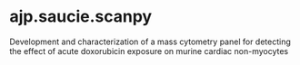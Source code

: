 # ajp.saucie.scanpy
Development and characterization of a mass cytometry panel for detecting the effect of acute doxorubicin exposure on murine cardiac non-myocytes
